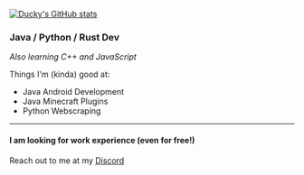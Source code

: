 [![Ducky's GitHub stats](https://github-readme-stats.vercel.app/api?username=duckysmacky)](https://github.com/anuraghazra/github-readme-stats&show_icons=true&theme=gotham )

### Java / Python / Rust Dev
*Also learning C++ and JavaScript*

Things I'm (kinda) good at:
- Java Android Development
- Java Minecraft Plugins
- Python Webscraping
----
#### I am looking for work experience (even for free!)
Reach out to me at my [Discord](https://discord.com/users/689572887366991937)
